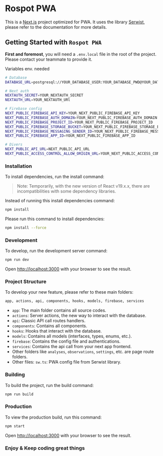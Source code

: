 # Rospot PWA

This is a [Next.js](https://nextjs.org) project optimized for PWA.
It uses the library [Serwist](https://serwist.pages.dev/), please refer to the documentation for more details.

## Getting Started with `Rospot PWA`

**First and foremost**, you will need a `.env.local` file in the root of the project. Please contact your teammate to provide it.

Variables env. needed

```bash
# Database
DATABASE_URL=postgresql://YOUR_DATABASE_USER:YOUR_DATABASE_PWD@YOUR_DATABASE_HOST:YOUR_DATABASE_PORT/YOUR_DATABASE_NAME

# Next auth
NEXTAUTH_SECRET=YOUR_NEXTAUTH_SECRET
NEXTAUTH_URL=YOUR_NEXTAUTH_URl

# Firebase config
NEXT_PUBLIC_FIREBASE_API_KEY=YOUR_NEXT_PUBLIC_FIREBASE_API_KEY
NEXT_PUBLIC_FIREBASE_AUTH_DOMAIN=YOUR_NEXT_PUBLIC_FIREBASE_AUTH_DOMAIN
NEXT_PUBLIC_FIREBASE_PROJECT_ID=YOUR_NEXT_PUBLIC_FIREBASE_PROJECT_ID
NEXT_PUBLIC_FIREBASE_STORAGE_BUCKET=YOUR_NEXT_PUBLIC_FIREBASE_STORAGE_BUCKET
NEXT_PUBLIC_FIREBASE_MESSAGING_SENDER_ID=YOUR_NEXT_PUBLIC_FIREBASE_MESSAGING_SENDER_ID
NEXT_PUBLIC_FIREBASE_APP_ID=YOUR_NEXT_PUBLIC_FIREBASE_APP_ID

# Divers
NEXT_PUBLIC_API_URL=NEXT_PUBLIC_API_URL
NEXT_PUBLIC_ACCESS_CONTROL_ALLOW_ORIGIN_URL=YOUR_NEXT_PUBLIC_ACCESS_CONTROL_ALLOW_ORIGIN_URL
```

### Installation

To install dependencies, run the install command:

> Note: Temporarily, with the new version of React v19.x.x, there are incompatibilities with some dependency libraries.

Instead of running this install dependencies command:

```bash
npm install
```

Please run this command to install dependencies:

```bash
npm install --force
```

### Development

To develop, run the development server command:

```bash
npm run dev
```

Open [http://localhost:3000](http://localhost:3000) with your browser to see the result.

### Project Structure

To develop your new feature, please refer to these main folders:

```bash
app, actions, api, components, hooks, models, firebase, services
```

- `app`: The main folder contains all source codes.
- `actions`: Server actions, the new way to interact with the database.
- `api`: Classic API call routes handlers.
- `components`: Contains all components.
- `hooks`: Hooks that interact with the database.
- `models`: Contains all models (interfaces, types, enums, etc.).
- `firebase`: Contains the config file and authentications.
- `services`: Contains the api call from your next app frontend.
- Other folders like `analyses`, `observations`, `settings`, etc. are page route folders.
- Other files:
  `sw.ts`: PWA config file from Serwist library.

### Building

To build the project, run the build command:

```bash
npm run build
```

### Production

To view the production build, run this command:

```bash
npm start
```

Open [http://localhost:3000](http://localhost:3000) with your browser to see the result.

### Enjoy & Keep coding great things
